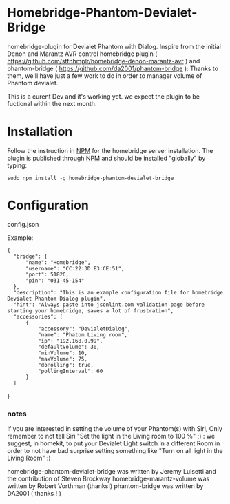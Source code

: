 # Homebridge-Phantom-Devialet-Bridge

homebridge-plugin for Devialet Phantom with Dialog.
Inspire from the initial Denon and Marantz AVR control homebridge plugin ( https://github.com/stfnhmplr/homebridge-denon-marantz-avr ) and phantom-bridge ( https://github.com/da2001/phantom-bridge ): Thanks to them, we'll have just a few work to do in order to manager volume of Phantom devialet.

This is a curent Dev and it's working yet. we expect the plugin to be fuctional within the next month.

# Installation
Follow the instruction in [NPM](https://www.npmjs.com/package/homebridge) for the homebridge server installation. The plugin is published through [NPM](https://www.npmjs.com/package/homebridge-denon) and should be installed "globally" by typing:

    sudo npm install -g homebridge-phantom-devialet-bridge

# Configuration

config.json

Example:

    {
      "bridge": {
          "name": "Homebridge",
          "username": "CC:22:3D:E3:CE:51",
          "port": 51826,
          "pin": "031-45-154"
      },
      "description": "This is an example configuration file for homebridge Devialet Phantom Dialog plugin",
      "hint": "Always paste into jsonlint.com validation page before starting your homebridge, saves a lot of frustration",
      "accessories": [
          {
              "accessory": "DevialetDialog",
              "name": "Phatom Living room",
              "ip": "192.168.0.99",
              "defaultVolume": 30,
              "minVolume": 10,
              "maxVolume": 75,
              "doPolling": true,
              "pollingInterval": 60
          }
      ]
  }

### notes
If you are interested in setting the volume of your Phantom(s) with Siri, Only remember to not tell Siri "Set the light in the Living room to 100 %" ;) : we suggest, in homekit, to put your Devialet Light switch in a different Room in order to not have bad surprise setting something like "Turn on all light in the Living Room" :)

homebridge-phantom-devialet-bridge was written by Jeremy Luisetti and the contribution of Steven Brockway
homebridge-marantz-volume was written by Robert Vorthman (thanks!)
phantom-bridge was written by DA2001 ( thanks ! )
